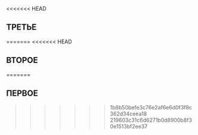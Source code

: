 <<<<<<< HEAD
## ТРЕТЬЕ
=======
<<<<<<< HEAD
## ВТОРОЕ
=======
## ПЕРВОЕ
>>>>>>> 1b8b50befe3c76e2af6e6d0f3f8c362d34ceea18
>>>>>>> 219603c31c6d6271b0d8900b8f30e1513bf2ee37
